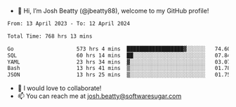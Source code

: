 - 👋 Hi, I’m Josh Beatty (@jbeatty88), welcome to my GitHub profile!

<!--START_SECTION:waka-->

```txt
From: 13 April 2023 - To: 12 April 2024

Total Time: 768 hrs 13 mins

Go                    573 hrs 4 mins  ██████████████████▓░░░░░░   74.60 %
SQL                   60 hrs 14 mins  ██░░░░░░░░░░░░░░░░░░░░░░░   07.84 %
YAML                  23 hrs 34 mins  ▓░░░░░░░░░░░░░░░░░░░░░░░░   03.07 %
Bash                  13 hrs 41 mins  ▒░░░░░░░░░░░░░░░░░░░░░░░░   01.78 %
JSON                  13 hrs 25 mins  ▒░░░░░░░░░░░░░░░░░░░░░░░░   01.75 %
```

<!--END_SECTION:waka-->

- 💞️ I would love to collaborate!
- 📫 You can reach me at josh.beatty@softwaresugar.com

<!---
jbeatty88/jbeatty88 is a ✨ special ✨ repository because its `README.md` (this file) appears on your GitHub profile.
You can click the Preview link to take a look at your changes.
--->
